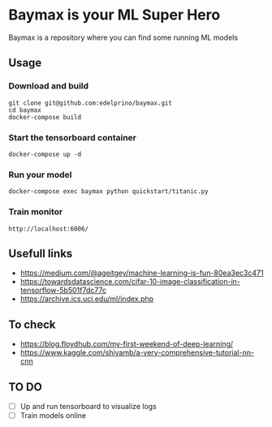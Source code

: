 # Baymax is your ML Super Hero
Baymax is a repository where you can find some running ML models

## Usage

### Download and build
```
git clone git@github.com:edelprino/baymax.git
cd baymax
docker-compose build
```

### Start the tensorboard container
```
docker-compose up -d
```

### Run your model
```
docker-compose exec baymax python quickstart/titanic.py
```

### Train monitor
```
http://localhost:6006/
```

## Usefull links
- https://medium.com/@ageitgey/machine-learning-is-fun-80ea3ec3c471
- https://towardsdatascience.com/cifar-10-image-classification-in-tensorflow-5b501f7dc77c
- https://archive.ics.uci.edu/ml/index.php


## To check
- https://blog.floydhub.com/my-first-weekend-of-deep-learning/
- https://www.kaggle.com/shivamb/a-very-comprehensive-tutorial-nn-cnn

## TO DO
- [ ] Up and run tensorboard to visualize logs
- [ ] Train models online
